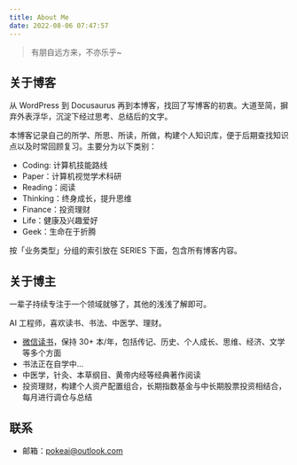 ```yaml
---
title: About Me
date: 2022-08-06 07:47:57
---
```


> 有朋自远方来，不亦乐乎~

## 关于博客

从 WordPress 到 Docusaurus 再到本博客，找回了写博客的初衷。大道至简，摒弃外表浮华，沉淀下经过思考、总结后的文字。

本博客记录自己的所学、所思、所读，所做，构建个人知识库，便于后期查找知识点以及时常回顾复习。主要分为以下类别：

- Coding: 计算机技能路线
- Paper：计算机视觉学术科研
- Reading：阅读
- Thinking：终身成长，提升思维
- Finance：投资理财
- Life：健康及兴趣爱好
- Geek：生命在于折腾

按「业务类型」分组的索引放在 SERIES 下面，包含所有博客内容。

## 关于博主

一辈子持续专注于一个领域就够了，其他的浅浅了解即可。

AI 工程师，喜欢读书、书法、中医学、理财。

- [微信读书](https://weread.qq.com/)，保持 30+ 本/年，包括传记、历史、个人成长、思维、经济、文学等多个方面
- 书法正在自学中...
- 中医学，针灸、本草纲目、黄帝内经等经典著作阅读
- 投资理财，构建个人资产配置组合，长期指数基金与中长期股票投资相结合，每月进行调仓与总结

## 联系

- 邮箱：pokeai@outlook.com